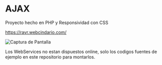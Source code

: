 # AJAX
Proyecto hecho en PHP y Responsividad con CSS

https://ravr.webcindario.com/

![Captura de Pantalla](https://raw.githubusercontent.com/RicardoValladares/AJAX/master/online.png)

Los WebServices no estan dispuestos online, solo los codigos fuentes de ejemplo en este repositorio para montarlos.
